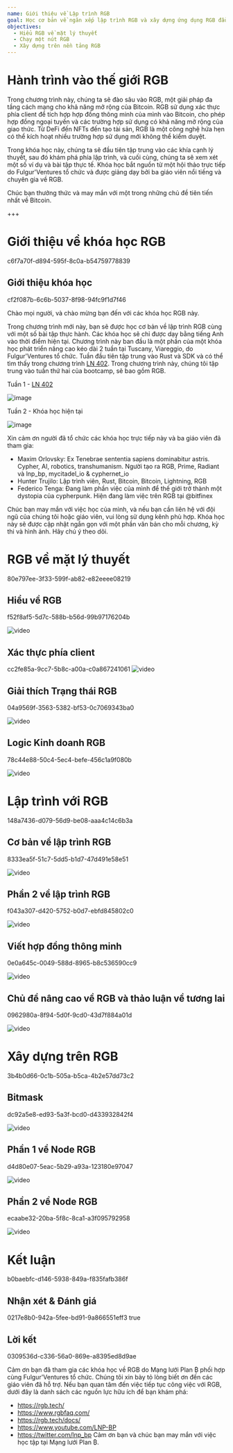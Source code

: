 ```yaml
---
name: Giới thiệu về Lập trình RGB
goal: Học cơ bản về ngăn xếp lập trình RGB và xây dựng ứng dụng RGB đầu tiên của bạn
objectives:
  - Hiểu RGB về mặt lý thuyết
  - Chạy một nút RGB
  - Xây dựng trên nền tảng RGB
---
```


# Hành trình vào thế giới RGB

Trong chương trình này, chúng ta sẽ đào sâu vào RGB, một giải pháp đa tầng cách mạng cho khả năng mở rộng của Bitcoin. RGB sử dụng xác thực phía client để tích hợp hợp đồng thông minh của mình vào Bitcoin, cho phép hợp đồng ngoại tuyến và các trường hợp sử dụng có khả năng mở rộng của giao thức. Từ DeFi đến NFTs đến tạo tài sản, RGB là một công nghệ hứa hẹn có thể kích hoạt nhiều trường hợp sử dụng mới không thể kiểm duyệt.

Trong khóa học này, chúng ta sẽ đầu tiên tập trung vào các khía cạnh lý thuyết, sau đó khám phá phía lập trình, và cuối cùng, chúng ta sẽ xem xét một số ví dụ và bài tập thực tế. Khóa học bắt nguồn từ một hội thảo trực tiếp do Fulgur'Ventures tổ chức và được giảng dạy bởi ba giáo viên nổi tiếng và chuyên gia về RGB.

Chúc bạn thưởng thức và may mắn với một trong những chủ đề tiên tiến nhất về Bitcoin.

+++

# Giới thiệu về khóa học RGB
<partId>c6f7a70f-d894-595f-8c0a-b54759778839</partId>

## Giới thiệu khóa học
<chapterId>cf2f087b-6c6b-5037-8f98-94fc9f1d7f46</chapterId>

Chào mọi người, và chào mừng bạn đến với các khóa học RGB này.

Trong chương trình mới này, bạn sẽ được học cơ bản về lập trình RGB cùng với một số bài tập thực hành. Các khóa học sẽ chỉ được dạy bằng tiếng Anh vào thời điểm hiện tại. Chương trình này ban đầu là một phần của một khóa học phát triển nâng cao kéo dài 2 tuần tại Tuscany, Viareggio, do Fulgur'Ventures tổ chức. Tuần đầu tiên tập trung vào Rust và SDK và có thể tìm thấy trong chương trình [LN 402](https://planb.network/courses/ln402). Trong chương trình này, chúng tôi tập trung vào tuần thứ hai của bootcamp, sẽ bao gồm RGB.

Tuần 1 - [LN 402](https://planb.network/courses/ln402)

![image](assets/image/1.webp)

Tuần 2 - Khóa học hiện tại

![image](assets/image/2.webp)

Xin cảm ơn người đã tổ chức các khóa học trực tiếp này và ba giáo viên đã tham gia:

- Maxim Orlovsky: Ex Tenebrae sententia sapiens dominabitur astris. Cypher, AI, robotics, transhumanism. Người tạo ra RGB, Prime, Radiant và lnp_bp, mycitadel_io & cyphernet_io
- Hunter Trujilo: Lập trình viên, Rust, Bitcoin, Bitcoin, Lightning, RGB
- Federico Tenga: Đang làm phần việc của mình để thế giới trở thành một dystopia của cypherpunk. Hiện đang làm việc trên RGB tại @bitfinex

Chúc bạn may mắn với việc học của mình, và nếu bạn cần liên hệ với đội ngũ của chúng tôi hoặc giáo viên, vui lòng sử dụng kênh phù hợp. Khóa học này sẽ được cập nhật ngắn gọn với một phần văn bản cho mỗi chương, kỳ thi và hình ảnh. Hãy chú ý theo dõi.

# RGB về mặt lý thuyết
<partId>80e797ee-3f33-599f-ab82-e82eeee08219</partId>

## Hiểu về RGB
<chapterId>f52f8af5-5d7c-588b-b56d-99b97176204b</chapterId>

![video](https://youtu.be/AF2XbifPGXM)

## Xác thực phía client
<chapterId>cc2fe85a-9cc7-5b8c-a00a-c0a867241061</chapterId>
![video](https://youtu.be/FS6PDprWl5Q)

## Giải thích Trạng thái RGB
<chapterId>04a9569f-3563-5382-bf53-0c7069343ba0</chapterId>

![video](https://youtu.be/tmAVdyXGmj4)

## Logic Kinh doanh RGB
<chapterId>78c44e88-50c4-5ec4-befe-456c1a9f080b</chapterId>

![video](https://youtu.be/lUTjeuM0oTA)

# Lập trình với RGB
<partId>148a7436-d079-56d9-be08-aaa4c14c6b3a</partId>

## Cơ bản về lập trình RGB
<chapterId>8333ea5f-51c7-5dd5-b1d7-47d491e58e51</chapterId>

![video](https://youtu.be/Uo1UoxiImsI)

## Phần 2 về lập trình RGB
<chapterId>f043a307-d420-5752-b0d7-ebfd845802c0</chapterId>

![video](https://youtu.be/sVoKIi-1XbY)

## Viết hợp đồng thông minh
<chapterId>0e0a645c-0049-588d-8965-b8c536590cc9</chapterId>

![video](https://youtu.be/GRwS-NvWF3I)

## Chủ đề nâng cao về RGB và thảo luận về tương lai
<chapterId>0962980a-8f94-5d0f-9cd0-43d7f884a01d</chapterId>

![video](https://youtu.be/mqCupTlDbA0)

# Xây dựng trên RGB
<partId>3b4b0d66-0c1b-505a-b5ca-4b2e57dd73c2</partId>

## Bitmask
<chapterId>dc92a5e8-ed93-5a3f-bcd0-d433932842f4</chapterId>

![video](https://youtu.be/nbUtV8GOR_U)

## Phần 1 về Node RGB
<chapterId>d4d80e07-5eac-5b29-a93a-123180e97047</chapterId>

![video](https://youtu.be/5iAhsgCSL3U)

## Phần 2 về Node RGB
<chapterId>ecaabe32-20ba-5f8c-8ca1-a3f095792958</chapterId>

![video](https://youtu.be/piQQH4Q2nr0)


# Kết luận
<partId>b0baebfc-d146-5938-849a-f835fafb386f</partId>



## Nhận xét & Đánh giá
<chapterId>0217e8b0-942a-5fee-bd91-9a866551eff3</chapterId>
<isCourseReview>true</isCourseReview>

## Lời kết
<chapterId>0309536d-c336-56a0-869e-a8395ed8d9ae</chapterId>

Cảm ơn bạn đã tham gia các khóa học về RGB do Mạng lưới Plan ₿ phối hợp cùng Fulgur'Ventures tổ chức. Chúng tôi xin bày tỏ lòng biết ơn đến các giáo viên đã hỗ trợ. Nếu bạn quan tâm đến việc tiếp tục công việc với RGB, dưới đây là danh sách các nguồn lực hữu ích để bạn khám phá:

- https://rgb.tech/
- https://www.rgbfaq.com/
- https://rgb.tech/docs/
- https://www.youtube.com/LNP-BP
- https://twitter.com/lnp_bp
Cảm ơn bạn và chúc bạn may mắn với việc học tập tại Mạng lưới Plan ₿.
